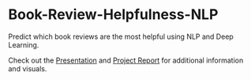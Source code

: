 # Book-Review-Helpfulness-NLP
Predict which book reviews are the most helpful using NLP and Deep Learning.

Check out the [Presentation](https://github.com/AndrewDettor/Book-Review-Helpfulness-NLP/blob/main/Presentation.pdf) and [Project Report](https://github.com/AndrewDettor/Book-Review-Helpfulness-NLP/blob/main/ProjectReport.pdf) for additional information and visuals.
